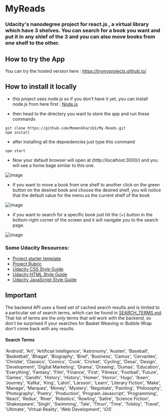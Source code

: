 # MyReads

### Udacity's nanodegree project for react.js , a virtual library which have 3 shelves. You can search for a book you want and put it in any shlef of the 3 and you can also move books from one shelf to the other.

## How to try the App

You can try the hosted version here : https://trymyprojects.github.io/

## How to install it locally
- this project uses node.js so if you don't have it yet, you can install node.js from here first : [Node.js](https://nodejs.org/en/)

- then head to the directory you want to store the app and run these commands
```
git clone https://github.com/MomenGharib1/My-Reads.git
npm install
```
- after installing all the depnedencies just type this command
```
npm start
```
- Now your default browser will open at (http://localhost:3000/) and you wiil see a home bage similar to this one.

![image](https://user-images.githubusercontent.com/94765709/184538297-81b6769b-2de6-4ead-b950-a7dc635e807e.png)

- if you want to move a book from one shelf to another click on the green button on the desired book and choose the desired shelf, you will notice that the default value for the menu us the current shelf of the book

![image](https://user-images.githubusercontent.com/94765709/184538396-2ee56a6d-cb0b-4694-8b0d-50356689e0e1.png)

- if you want to search for a specific book just hit the (+) button in the bottom-right corner of the screen and it will navigate you to the search page.

![image](https://user-images.githubusercontent.com/94765709/184538480-5e5e63db-d117-45f7-95ee-fe01d7a61497.png)

### Some Udacity Resources:

- [Project starter template](https://github.com/udacity/reactnd-project-myreads-starter)
- [Project Rubric](https://review.udacity.com/#!/rubrics/918/view)
- [Udacity CSS Style Guide](http://udacity.github.io/frontend-nanodegree-styleguide/css.html)
- [Udacity HTML Style Guide](http://udacity.github.io/frontend-nanodegree-styleguide/index.html)
- [Udacity JavaScript Style Guide](http://udacity.github.io/frontend-nanodegree-styleguide/javascript.html)


## Important

The backend API uses a fixed set of cached search results and is limited to a particular set of search terms, which can be found in [SEARCH_TERMS.md](SEARCH_TERMS.md). That list of terms are the _only_ terms that will work with the backend, so don't be surprised if your searches for Basket Weaving or Bubble Wrap don't come back with any results.

#### Search Terms

'Android', 'Art', 'Artificial Intelligence', 'Astronomy', 'Austen', 'Baseball', 'Basketball', 'Bhagat', 'Biography', 'Brief', 'Business', 'Camus', 'Cervantes', 'Christie', 'Classics', 'Comics', 'Cook', 'Cricket', 'Cycling', 'Desai', 'Design', 'Development', 'Digital Marketing', 'Drama', 'Drawing', 'Dumas', 'Education', 'Everything', 'Fantasy', 'Film', 'Finance', 'First', 'Fitness', 'Football', 'Future', 'Games', 'Gandhi', 'History', 'History', 'Homer', 'Horror', 'Hugo', 'Ibsen', 'Journey', 'Kafka', 'King', 'Lahiri', 'Larsson', 'Learn', 'Literary Fiction', 'Make', 'Manage', 'Marquez', 'Money', 'Mystery', 'Negotiate', 'Painting', 'Philosophy', 'Photography', 'Poetry', 'Production', 'Program Javascript', 'Programming', 'React', 'Redux', 'River', 'Robotics', 'Rowling', 'Satire', 'Science Fiction', 'Shakespeare', 'Singh', 'Swimming', 'Tale', 'Thrun', 'Time', 'Tolstoy', 'Travel', 'Ultimate', 'Virtual Reality', 'Web Development', 'iOS'
